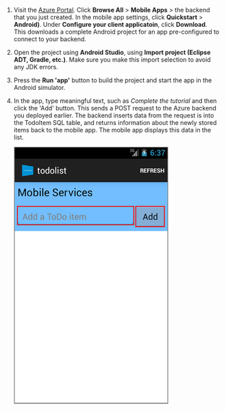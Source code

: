 
1. Visit the [Azure Portal]. Click **Browse All** > **Mobile Apps** > the backend that you just created. In the mobile app settings, click **Quickstart** > **Android)**. Under **Configure your client applicatoin**, click **Download**. This downloads a complete Android project for an app pre-configured to connect to your backend. 

2. Open the project using **Android Studio**, using **Import project (Eclipse ADT, Gradle, etc.)**. Make sure you make this import selection to avoid any JDK errors.

3. Press the **Run 'app'** button to build the project and start the app in the Android simulator.

4. In the app, type meaningful text, such as _Complete the tutorial_ and then click the 'Add' button. This sends a POST request to the Azure backend you deployed earlier. The backend inserts data from the request is into the TodoItem SQL table, and returns information about the newly stored items back to the mobile app. The mobile app displays this data in the list. 

    ![](./media/mobile-services-android-get-started/mobile-quickstart-startup-android.png)

[Azure Portal]: https://portal.azure.com/

